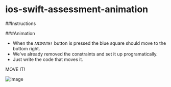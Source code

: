 # ios-swift-assessment-animation


##Instructions

###Animation
* When the `ANIMATE!` button is pressed the blue square should move to the bottom right.
* We've already removed the constraints and set it up programatically. 
* Just write the code that moves it.

MOVE IT!

![image](https://s3.amazonaws.com/learn-verified/susan-dance.gif)

